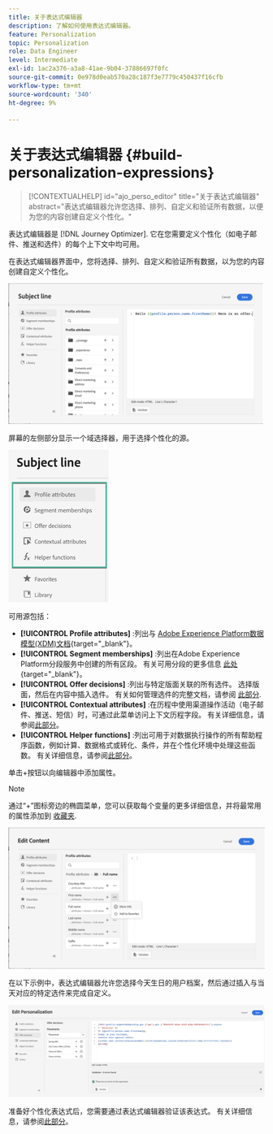 ```yaml
---
title: 关于表达式编辑器
description: 了解如何使用表达式编辑器。
feature: Personalization
topic: Personalization
role: Data Engineer
level: Intermediate
exl-id: 1ac2a376-a3a8-41ae-9b04-37886697f0fc
source-git-commit: 0e978d0eab570a28c187f3e7779c450437f16cfb
workflow-type: tm+mt
source-wordcount: '340'
ht-degree: 9%

---
```


# 关于表达式编辑器 {#build-personalization-expressions}

>[!CONTEXTUALHELP]
>id="ajo_perso_editor"
>title="关于表达式编辑器"
>abstract="表达式编辑器允许您选择、排列、自定义和验证所有数据，以便为您的内容创建自定义个性化。"

表达式编辑器是 [!DNL Journey Optimizer]. 它在您需要定义个性化（如电子邮件、推送和选件）的每个上下文中均可用。

在表达式编辑器界面中，您将选择、排列、自定义和验证所有数据，以为您的内容创建自定义个性化。

![](assets/perso_ee1.png)

屏幕的左侧部分显示一个域选择器，用于选择个性化的源。

![](assets/perso_ee3.png)

可用源包括：

* **[!UICONTROL Profile attributes]** :列出与 [Adobe Experience Platform数据模型(XDM)文档](https://experienceleague.adobe.com/docs/experience-platform/xdm/home.html?lang=zh-Hans){target=&quot;_blank&quot;}。
* **[!UICONTROL Segment memberships]** :列出在Adobe Experience Platform分段服务中创建的所有区段。 有关可用分段的更多信息 [此处](https://experienceleague.adobe.com/docs/experience-platform/segmentation/home.html){target=&quot;_blank&quot;}。
* **[!UICONTROL Offer decisions]** :列出与特定版面关联的所有选件。 选择版面，然后在内容中插入选件。 有关如何管理选件的完整文档，请参阅 [此部分](../design/deliver-personalized-offers.md).
* **[!UICONTROL Contextual attributes]** :在历程中使用渠道操作活动（电子邮件、推送、短信）时，可通过此菜单访问上下文历程字段。 有关详细信息，请参阅[此部分](personalization-use-case.md)。
* **[!UICONTROL Helper functions]** :列出可用于对数据执行操作的所有帮助程序函数，例如计算、数据格式或转化、条件，并在个性化环境中处理这些函数。 有关详细信息，请参阅[此部分](functions/functions.md)。

单击+按钮以向编辑器中添加属性。

>[!NOTE]
>
>通过“+”图标旁边的椭圆菜单，您可以获取每个变量的更多详细信息，并将最常用的属性添加到 [收藏夹](personalization-favorites.md).

![](assets/attribute-details.png)

在以下示例中，表达式编辑器允许您选择今天生日的用户档案，然后通过插入与当天对应的特定选件来完成自定义。

![](assets/perso_ee2.png)

准备好个性化表达式后，您需要通过表达式编辑器验证该表达式。 有关详细信息，请参阅[此部分](personalization-validation.md)。
